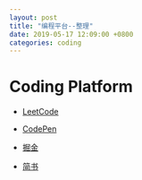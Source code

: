 ```yaml
---
layout: post
title: "编程平台--整理"
date: 2019-05-17 12:09:00 +0800
categories: coding
---
```


# Coding Platform

- [LeetCode](https://leetcode.com/)
- [CodePen](https://codepen.io/)

- [掘金](https://juejin.im/timeline)
- [简书](https://www.jianshu.com/)
